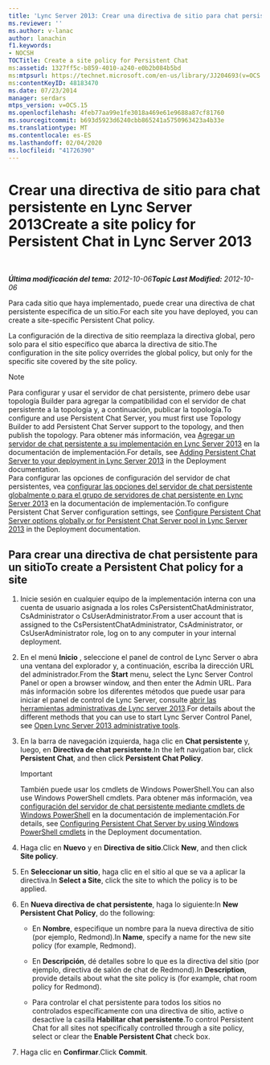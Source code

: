 ```yaml
---
title: 'Lync Server 2013: Crear una directiva de sitio para chat persistente'
ms.reviewer: ''
ms.author: v-lanac
author: lanachin
f1.keywords:
- NOCSH
TOCTitle: Create a site policy for Persistent Chat
ms:assetid: 1327ff5c-b859-4010-a240-e0b2b084b5bd
ms:mtpsurl: https://technet.microsoft.com/en-us/library/JJ204693(v=OCS.15)
ms:contentKeyID: 48183470
ms.date: 07/23/2014
manager: serdars
mtps_version: v=OCS.15
ms.openlocfilehash: 4feb77aa99e1fe3018a469e61e9688a87cf81760
ms.sourcegitcommit: b693d5923d6240cbb865241a5750963423a4b33e
ms.translationtype: MT
ms.contentlocale: es-ES
ms.lasthandoff: 02/04/2020
ms.locfileid: "41726390"
---
```

<div data-xmlns="http://www.w3.org/1999/xhtml">

<div class="topic" data-xmlns="http://www.w3.org/1999/xhtml" data-msxsl="urn:schemas-microsoft-com:xslt" data-cs="http://msdn.microsoft.com/en-us/">

<div data-asp="http://msdn2.microsoft.com/asp">

# <a name="create-a-site-policy-for-persistent-chat-in-lync-server-2013"></a><span data-ttu-id="6f705-102">Crear una directiva de sitio para chat persistente en Lync Server 2013</span><span class="sxs-lookup"><span data-stu-id="6f705-102">Create a site policy for Persistent Chat in Lync Server 2013</span></span>

</div>

<div id="mainSection">

<div id="mainBody">

<span> </span>

<span data-ttu-id="6f705-103">_**Última modificación del tema:** 2012-10-06_</span><span class="sxs-lookup"><span data-stu-id="6f705-103">_**Topic Last Modified:** 2012-10-06_</span></span>

<span data-ttu-id="6f705-104">Para cada sitio que haya implementado, puede crear una directiva de chat persistente específica de un sitio.</span><span class="sxs-lookup"><span data-stu-id="6f705-104">For each site you have deployed, you can create a site-specific Persistent Chat policy.</span></span>

<span data-ttu-id="6f705-105">La configuración de la directiva de sitio reemplaza la directiva global, pero solo para el sitio específico que abarca la directiva de sitio.</span><span class="sxs-lookup"><span data-stu-id="6f705-105">The configuration in the site policy overrides the global policy, but only for the specific site covered by the site policy.</span></span>

<div>


> [!NOTE]  
> <span data-ttu-id="6f705-106">Para configurar y usar el servidor de chat persistente, primero debe usar topología Builder para agregar la compatibilidad con el servidor de chat persistente a la topología y, a continuación, publicar la topología.</span><span class="sxs-lookup"><span data-stu-id="6f705-106">To configure and use Persistent Chat Server, you must first use Topology Builder to add Persistent Chat Server support to the topology, and then publish the topology.</span></span> <span data-ttu-id="6f705-107">Para obtener más información, vea <A href="lync-server-2013-adding-persistent-chat-server-to-your-deployment.md">Agregar un servidor de chat persistente a su implementación en Lync Server 2013</A> en la documentación de implementación.</span><span class="sxs-lookup"><span data-stu-id="6f705-107">For details, see <A href="lync-server-2013-adding-persistent-chat-server-to-your-deployment.md">Adding Persistent Chat Server to your deployment in Lync Server 2013</A> in the Deployment documentation.</span></span><BR><span data-ttu-id="6f705-108">Para configurar las opciones de configuración del servidor de chat persistentes, vea <A href="lync-server-2013-configure-persistent-chat-server-options-globally-or-for-persistent-chat-server-pool.md">configurar las opciones del servidor de chat persistente globalmente o para el grupo de servidores de chat persistente en Lync Server 2013</A> en la documentación de implementación.</span><span class="sxs-lookup"><span data-stu-id="6f705-108">To configure Persistent Chat Server configuration settings, see <A href="lync-server-2013-configure-persistent-chat-server-options-globally-or-for-persistent-chat-server-pool.md">Configure Persistent Chat Server options globally or for Persistent Chat Server pool in Lync Server 2013</A> in the Deployment documentation.</span></span>



</div>

<div>

## <a name="to-create-a-persistent-chat-policy-for-a-site"></a><span data-ttu-id="6f705-109">Para crear una directiva de chat persistente para un sitio</span><span class="sxs-lookup"><span data-stu-id="6f705-109">To create a Persistent Chat policy for a site</span></span>

1.  <span data-ttu-id="6f705-110">Inicie sesión en cualquier equipo de la implementación interna con una cuenta de usuario asignada a los roles CsPersistentChatAdministrator, CsAdministrator o CsUserAdministrator.</span><span class="sxs-lookup"><span data-stu-id="6f705-110">From a user account that is assigned to the CsPersistentChatAdministrator, CsAdministrator, or CsUserAdministrator role, log on to any computer in your internal deployment.</span></span>

2.  <span data-ttu-id="6f705-111">En el menú **Inicio** , seleccione el panel de control de Lync Server o abra una ventana del explorador y, a continuación, escriba la dirección URL del administrador.</span><span class="sxs-lookup"><span data-stu-id="6f705-111">From the **Start** menu, select the Lync Server Control Panel or open a browser window, and then enter the Admin URL.</span></span> <span data-ttu-id="6f705-112">Para más información sobre los diferentes métodos que puede usar para iniciar el panel de control de Lync Server, consulte [abrir las herramientas administrativas de Lync server 2013](lync-server-2013-open-lync-server-administrative-tools.md).</span><span class="sxs-lookup"><span data-stu-id="6f705-112">For details about the different methods that you can use to start Lync Server Control Panel, see [Open Lync Server 2013 administrative tools](lync-server-2013-open-lync-server-administrative-tools.md).</span></span>

3.  <span data-ttu-id="6f705-113">En la barra de navegación izquierda, haga clic en **Chat persistente** y, luego, en **Directiva de chat persistente**.</span><span class="sxs-lookup"><span data-stu-id="6f705-113">In the left navigation bar, click **Persistent Chat**, and then click **Persistent Chat Policy**.</span></span>
    
    <div>
    

    > [!IMPORTANT]  
    > <span data-ttu-id="6f705-114">También puede usar los cmdlets de Windows PowerShell.</span><span class="sxs-lookup"><span data-stu-id="6f705-114">You can also use Windows PowerShell cmdlets.</span></span> <span data-ttu-id="6f705-115">Para obtener más información, vea <A href="configuring-persistent-chat-server-by-using-windows-powershell-cmdlets.md">configuración del servidor de chat persistente mediante cmdlets de Windows PowerShell</A> en la documentación de implementación.</span><span class="sxs-lookup"><span data-stu-id="6f705-115">For details, see <A href="configuring-persistent-chat-server-by-using-windows-powershell-cmdlets.md">Configuring Persistent Chat Server by using Windows PowerShell cmdlets</A> in the Deployment documentation.</span></span>

    
    </div>

4.  <span data-ttu-id="6f705-116">Haga clic en **Nuevo** y en **Directiva de sitio**.</span><span class="sxs-lookup"><span data-stu-id="6f705-116">Click **New**, and then click **Site policy**.</span></span>

5.  <span data-ttu-id="6f705-117">En **Seleccionar un sitio**, haga clic en el sitio al que se va a aplicar la directiva.</span><span class="sxs-lookup"><span data-stu-id="6f705-117">In **Select a Site**, click the site to which the policy is to be applied.</span></span>

6.  <span data-ttu-id="6f705-118">En **Nueva directiva de chat persistente**, haga lo siguiente:</span><span class="sxs-lookup"><span data-stu-id="6f705-118">In **New Persistent Chat Policy**, do the following:</span></span>
    
      - <span data-ttu-id="6f705-119">En **Nombre**, especifique un nombre para la nueva directiva de sitio (por ejemplo, Redmond).</span><span class="sxs-lookup"><span data-stu-id="6f705-119">In **Name**, specify a name for the new site policy (for example, Redmond).</span></span>
    
      - <span data-ttu-id="6f705-120">En **Descripción**, dé detalles sobre lo que es la directiva del sitio (por ejemplo, directiva de salón de chat de Redmond).</span><span class="sxs-lookup"><span data-stu-id="6f705-120">In **Description**, provide details about what the site policy is (for example, chat room policy for Redmond).</span></span>
    
      - <span data-ttu-id="6f705-121">Para controlar el chat persistente para todos los sitios no controlados específicamente con una directiva de sitio, active o desactive la casilla **Habilitar chat persistente**.</span><span class="sxs-lookup"><span data-stu-id="6f705-121">To control Persistent Chat for all sites not specifically controlled through a site policy, select or clear the **Enable Persistent Chat** check box.</span></span>

7.  <span data-ttu-id="6f705-122">Haga clic en **Confirmar**.</span><span class="sxs-lookup"><span data-stu-id="6f705-122">Click **Commit**.</span></span>

</div>

</div>

<span> </span>

</div>

</div>

</div>

